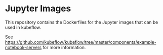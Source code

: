 # Jupyter Images

This repository contains the Dockerfiles for the Jupyter images that can be used in kubeflow.

See <https://github.com/kubeflow/kubeflow/tree/master/components/example-notebook-servers> for more information.
